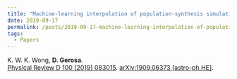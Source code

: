 ```yaml
---
title: "Machine-learning interpolation of population-synthesis simulations to interpret gravitational-wave observations: a case study"
date: 2019-09-17
permalink: /posts/2019-09-17-machine-learning-interpolation-of-population-synthesis-simulations-to-interpret-gravitational-wave-observations-a-case-study
tags:
  - Papers
---
```






K. W. K. Wong, **D. Gerosa**.\
[Physical Review D 100 (2019) 083015](https://journals.aps.org/prd/abstract/10.1103/PhysRevD.100.083015). [arXiv:1909.06373 [astro-ph.HE]](https://arxiv.org/abs/1909.06373).